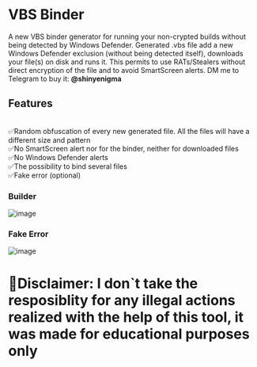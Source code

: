 # VBS Binder
A new VBS binder generator for running your non-crypted builds without being detected by Windows Defender. Generated .vbs file add a new Windows Defender exclusion (without being detected itself), downloads your file(s) on disk and runs it. This permits to use RATs/Stealers without direct encryption of the file and to avoid SmartScreen alerts. DM me to Telegram to buy it: **@shinyenigma**
## Features
<br> ✅Random obfuscation of every new generated file. All the files will have a different size and pattern
<br> ✅No SmartScreen alert nor for the binder, neither for downloaded files
<br> ✅No Windows Defender alerts
<br> ✅The possibility to bind several files
<br> ✅Fake error (optional)

### Builder
![image](https://github.com/user-attachments/assets/33a9d53e-05eb-46f0-8870-826cf9e0643d)

### Fake Error
![image](https://github.com/user-attachments/assets/a45edcf2-8596-4b11-928f-454eb6c9fef8)



# 🛑Disclaimer: I don`t take the resposiblity for any illegal actions realized with the help of this tool, it was made for educational purposes only

